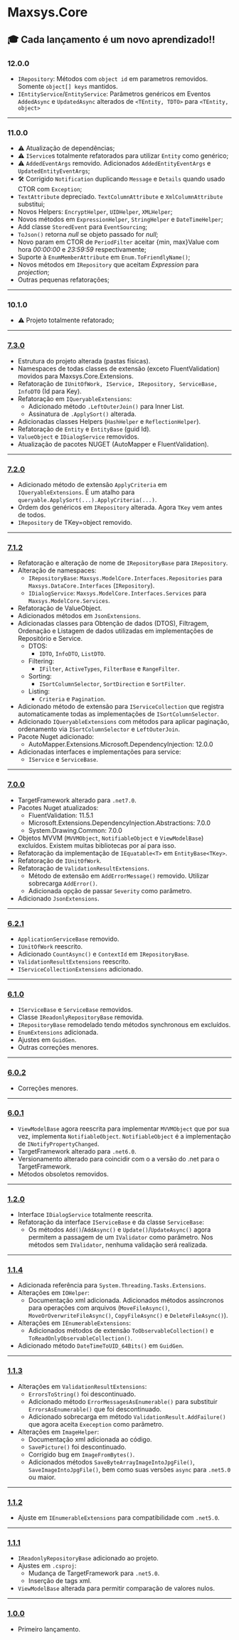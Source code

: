 # Maxsys.Core

## :mortar_board: Cada lançamento é um novo aprendizado!!

### 12.0.0
* `IRepository`: Métodos com `object id` em parametros removidos. Somente `object[] keys` mantidos.
* `IEntityService`/`EntityService`: Parâmetros genéricos em Eventos `AddedAsync` e `UpdatedAsync` alterados de `<TEntity, TDTO>` para `<TEntity, object>`

---
### 11.0.0
* :warning: Atualização de dependências;
* :warning: `IService`s totalmente refatorados para utilizar `Entity` como genérico;
* :warning: `AddedEventArgs` removido. Adicionados `AddedEntityEventArgs` e `UpdatedEntityEventArgs`;
* :hammer_and_wrench: Corrigido `Notification` duplicando `Message` e `Details` quando usado CTOR com `Exception`;
* `TextAttribute` depreciado. `TextColumnAttribute` e `XmlColumnAttribute` substitui;
* Novos Helpers: `EncryptHelper`, `UIDHelper`, `XMLHelper`;
* Novos métodos em `ExpressionHelper`, `StringHelper` e `DateTimeHelper`;
* Add classe `StoredEvent` para `EventSourcing`;
* `ToJson()` retorna *null* se objeto passado for *null*;
* Novo param em CTOR de `PeriodFilter` aceitar {min, max}Value com hora *00:00:00* e *23:59:59* respectivamente;
* Suporte à `EnumMemberAttribute` em `Enum.ToFriendlyName()`;
* Novos métodos em `IRepository` que aceitam *Expression* para *projection*;
* Outras pequenas refatorações;

---
### 10.1.0
+ :warning: Projeto totalmente refatorado;

---
### [7.3.0](https://www.nuget.org/packages/Maxsys.Core/7.3.0)
- Estrutura do projeto alterada (pastas físicas).
- Namespaces de todas classes de extensão (exceto FluentValidation) movidos para Maxsys.Core.Extensions.
- Refatoração de `IUnitOfWork, IService, IRepository, ServiceBase, InfoDTO` (Id para Key).
- Refatoração em `IQueryableExtensions`: 
    - Adicionado método `.LeftOuterJoin()` para Inner List.
	- Assinatura de `.ApplySort()` alterada.
- Adicionadas classes Helpers (`HashHelper` e `ReflectionHelper`).
- Refatoração de `Entity` e `EntityBase` (guid Id).
- `ValueObject` e `IDialogService` removidos.
- Atualização de pacotes NUGET (AutoMapper e FluentValidation).

---
### [7.2.0](https://www.nuget.org/packages/Maxsys.Core/7.2.0)
- Adicionado método de extensão `ApplyCriteria` em `IQueryableExtensions`. É um atalho para `queryable.ApplySort(...).ApplyCriteria(...)`.
- Ordem dos genéricos em `IRepository` alterada. Agora `TKey` vem antes de todos.
- `IRepository` de TKey=object removido.

---
### [7.1.2](https://www.nuget.org/packages/Maxsys.Core/7.1.2)
- Refatoração e alteração de nome de `IRepositoryBase` para `IRepository`.
- Alteração de namespaces:
    - `IRepositoryBase`: `Maxsys.ModelCore.Interfaces.Repositories` para `Maxsys.DataCore.Interfaces` (`IRepository`).
    - `IDialogService`: `Maxsys.ModelCore.Interfaces.Services` para `Maxsys.ModelCore.Services`.
- Refatoração de ValueObject.
- Adicionados métodos em `JsonExtensions`.
- Adicionadas classes para Obtenção de dados (DTOS), Filtragem, Ordenação e Listagem de dados utilizadas em implementações de Repositório e Service.
    - DTOS:
        - `IDTO`, `InfoDTO`, `ListDTO`.
    - Filtering:
        - `IFilter`, `ActiveTypes`, `FilterBase` e `RangeFilter`.
    - Sorting:
        - `ISortColumnSelector`, `SortDirection` e `SortFilter`.
    - Listing:
        - `Criteria` e `Pagination`.
- Adicionado método de extensão para `IServiceCollection` que registra automaticamente todas as implementações de `ISortColumnSelector`.
- Adicionado `IQueryableExtensions` com métodos para aplicar paginação, ordenamento via `ISortColumnSelector` e `LeftOuterJoin`.
- Pacote Nuget adicionado:
    - AutoMapper.Extensions.Microsoft.DependencyInjection: 12.0.0
- Adicionadas interfaces e implementações para service:
    - `IService` e `ServiceBase`.

---
### [7.0.0](https://www.nuget.org/packages/Maxsys.Core/7.0.0)
- TargetFramework alterado para `.net7.0`.
- Pacotes Nuget atualizados:
    - FluentValidation: 11.5.1
    - Microsoft.Extensions.DependencyInjection.Abstractions: 7.0.0
    - System.Drawing.Common: 7.0.0
- Objetos MVVM (`MVVMObject`, `NotifiableObject` e `ViewModelBase`) excluídos. Existem muitas bibliotecas por aí para isso.
- Refatoração da implementação de `IEquatable<T>` em `EntityBase<TKey>`.
- Refatoração de `IUnitOfWork`.
- Refatoração de `ValidationResultExtensions`.
    - Método de extensão em `AddErrorMessage()` removido. Utilizar sobrecarga `AddError()`.
    - Adicionada opção de passar `Severity` como parâmetro.
- Adicionado `JsonExtensions`.

---
### [6.2.1](https://www.nuget.org/packages/Maxsys.Core/6.2.1)
- `ApplicationServiceBase` removido.
- `IUnitOfWork` reescrito.
- Adicionado `CountAsync()` e `ContextId` em `IRepositoryBase`.
- `ValidationResultExtensions` reescrito.
- `IServiceCollectionExtensions` adicionado.

---
### [6.1.0](https://www.nuget.org/packages/Maxsys.Core/6.1.0)
- `IServiceBase` e `ServiceBase` removidos.
- Classe `IReadonlyRepositoryBase` removida.
- `IRepositoryBase` remodelado tendo métodos synchronous em excluídos.
- `EnumExtensions` adicionada.
- Ajustes em `GuidGen`.
- Outras correções menores.

---
### [6.0.2](https://www.nuget.org/packages/Maxsys.Core/6.0.2)
- Correções menores.

---
### [6.0.1](https://www.nuget.org/packages/Maxsys.Core/6.0.1)
- `ViewModelBase` agora reescrita para implementar `MVVMObject` que por sua vez, implementa `NotifiableObject`. `NotifiableObject` é a implementação de `INotifyPropertyChanged`.
- TargetFramework alterado para `.net6.0`.
- Versionamento alterado para coincidir com o a versão do .net para o TargetFramework.
- Métodos obsoletos removidos.

---
### [1.2.0](https://www.nuget.org/packages/Maxsys.Core/1.2.0)
- Interface `IDialogService` totalmente reescrita.
- Refatoração da interface `IServiceBase` e da classe `ServiceBase`:
    - Os métodos `Add()`/`AddAsync()` e `Update()`/`UpdateAsync()` agora permitem a passagem de um `IValidator` como parâmetro. Nos métodos sem `IValidator`, nenhuma validação será realizada.

---
### [1.1.4](https://www.nuget.org/packages/Maxsys.Core/1.1.4)
- Adicionada referência para `System.Threading.Tasks.Extensions`.
- Alterações em `IOHelper`:
    - Documentação xml adicionada.
     Adicionados métodos assíncronos para operações com arquivos (`MoveFileAsync()`, `MoveOrOverwriteFileAsync()`, `CopyFileAsync()` e `DeleteFileAsync()`).
- Alterações em `IEnumerableExtensions`:
    - Adicionados métodos de extensão `ToObservableCollection()` e `ToReadOnlyObservableCollection()`.
- Adicionado método `DateTimeToUID_64Bits()` em `GuidGen`.

---
### [1.1.3](https://www.nuget.org/packages/Maxsys.Core/1.1.3)
- Alterações em `ValidationResultExtensions`:
    - `ErrorsToString()` foi descontinuado.
    - Adicionado método `ErrorMessagesAsEnumerable()` para substituir `ErrorsAsEnumerable()` que foi descontinuado.
    - Adicionado sobrecarga em método `ValidationResult.AddFailure()` que agora aceita `Exeception` como parâmetro.
- Alterações em `ImageHelper`:
    - Documentação xml adicionada ao código.
    - `SavePicture()` foi descontinuado.
    - Corrigido bug em `ImageFromBytes()`.
    - Adicionados métodos `SaveByteArrayImageIntoJpgFile()`, `SaveImageIntoJpgFile()`, bem como suas versões `async` para `.net5.0` ou maior.

---
### [1.1.2](https://www.nuget.org/packages/Maxsys.Core/1.1.2)
- Ajuste em `IEnumerableExtensions` para compatibilidade com `.net5.0`.

---
### [1.1.1](https://www.nuget.org/packages/Maxsys.Core/1.1.1)
- `IReadonlyRepositoryBase` adicionado ao projeto.
- Ajustes em `.csproj`:
     - Mudança de TargetFramework para `.net5.0`.
     - Inserção de tags xml.
- `ViewModelBase` alterada para permitir comparação de valores nulos.

---
### [1.0.0](https://www.nuget.org/packages/Maxsys.Core/1.0.0)
- Primeiro lançamento.